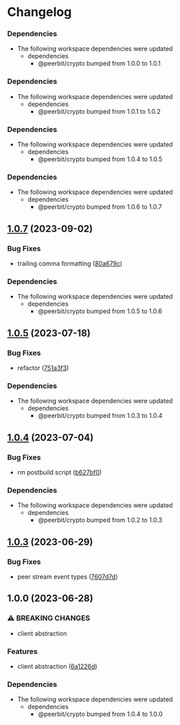 # Changelog

### Dependencies

* The following workspace dependencies were updated
  * dependencies
    * @peerbit/crypto bumped from 1.0.0 to 1.0.1

### Dependencies

* The following workspace dependencies were updated
  * dependencies
    * @peerbit/crypto bumped from 1.0.1 to 1.0.2

### Dependencies

* The following workspace dependencies were updated
  * dependencies
    * @peerbit/crypto bumped from 1.0.4 to 1.0.5

### Dependencies

* The following workspace dependencies were updated
  * dependencies
    * @peerbit/crypto bumped from 1.0.6 to 1.0.7

## [1.0.7](https://github.com/dao-xyz/peerbit/compare/stream-interface-v1.0.6...stream-interface-v1.0.7) (2023-09-02)


### Bug Fixes

* trailing comma formatting ([80a679c](https://github.com/dao-xyz/peerbit/commit/80a679c0dc0e7c8ac01538cb11458299fdb334d5))


### Dependencies

* The following workspace dependencies were updated
  * dependencies
    * @peerbit/crypto bumped from 1.0.5 to 1.0.6

## [1.0.5](https://github.com/dao-xyz/peerbit/compare/stream-interface-v1.0.4...stream-interface-v1.0.5) (2023-07-18)


### Bug Fixes

* refactor ([751a3f3](https://github.com/dao-xyz/peerbit/commit/751a3f365f405b332a227203f65d4b3e278ca49d))


### Dependencies

* The following workspace dependencies were updated
  * dependencies
    * @peerbit/crypto bumped from 1.0.3 to 1.0.4

## [1.0.4](https://github.com/dao-xyz/peerbit/compare/stream-interface-v1.0.3...stream-interface-v1.0.4) (2023-07-04)


### Bug Fixes

* rm postbuild script ([b627bf0](https://github.com/dao-xyz/peerbit/commit/b627bf0dcdb99d24ac8c9055586e72ea2d174fcc))


### Dependencies

* The following workspace dependencies were updated
  * dependencies
    * @peerbit/crypto bumped from 1.0.2 to 1.0.3

## [1.0.3](https://github.com/dao-xyz/peerbit/compare/stream-interface-v1.0.2...stream-interface-v1.0.3) (2023-06-29)


### Bug Fixes

* peer stream event types ([7607d7d](https://github.com/dao-xyz/peerbit/commit/7607d7de837813441a81f477b91ceeaba65a108f))

## 1.0.0 (2023-06-28)


### ⚠ BREAKING CHANGES

* client abstraction

### Features

* client abstraction ([6a1226d](https://github.com/dao-xyz/peerbit/commit/6a1226d4f8fc6deb167bff86cf7bdd6227c01a6b))


### Dependencies

* The following workspace dependencies were updated
  * dependencies
    * @peerbit/crypto bumped from 1.0.4 to 1.0.0
